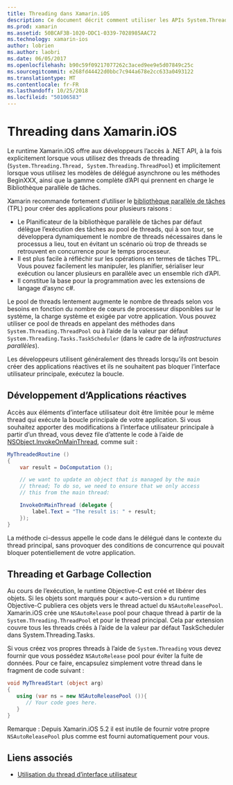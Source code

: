 ```yaml
---
title: Threading dans Xamarin.iOS
description: Ce document décrit comment utiliser les APIs System.Threading dans une application Xamarin.iOS. Il aborde la bibliothèque parallèle de tâches création d’applications réactives et le garbage collection.
ms.prod: xamarin
ms.assetid: 50BCAF3B-1020-DDC1-0339-7028985AAC72
ms.technology: xamarin-ios
author: lobrien
ms.author: laobri
ms.date: 06/05/2017
ms.openlocfilehash: b90c59f09217077262c3aced9ee9e5d07849c25c
ms.sourcegitcommit: e268fd44422d0bbc7c944a678e2cc633a0493122
ms.translationtype: MT
ms.contentlocale: fr-FR
ms.lasthandoff: 10/25/2018
ms.locfileid: "50106583"
---
```

# <a name="threading-in-xamarinios"></a>Threading dans Xamarin.iOS

Le runtime Xamarin.iOS offre aux développeurs l’accès à .NET API, à la fois explicitement lorsque vous utilisez des threads de threading (`System.Threading.Thread, System.Threading.ThreadPool`) et implicitement lorsque vous utilisez les modèles de délégué asynchrone ou les méthodes BeginXXX, ainsi que la gamme complète d’API qui prennent en charge le Bibliothèque parallèle de tâches.



Xamarin recommande fortement d’utiliser le [bibliothèque parallèle de tâches](http://msdn.microsoft.com/library/dd460717.aspx) (TPL) pour créer des applications pour plusieurs raisons :
-  Le Planificateur de la bibliothèque parallèle de tâches par défaut délègue l’exécution des tâches au pool de threads, qui à son tour, se développera dynamiquement le nombre de threads nécessaires dans le processus a lieu, tout en évitant un scénario où trop de threads se retrouvent en concurrence pour le temps processeur. 
-  Il est plus facile à réfléchir sur les opérations en termes de tâches TPL. Vous pouvez facilement les manipuler, les planifier, sérialiser leur exécution ou lancer plusieurs en parallèle avec un ensemble rich d’API. 
-  Il constitue la base pour la programmation avec les extensions de langage d’async c#. 


Le pool de threads lentement augmente le nombre de threads selon vos besoins en fonction du nombre de cœurs de processeur disponibles sur le système, la charge système et exigée par votre application. Vous pouvez utiliser ce pool de threads en appelant des méthodes dans `System.Threading.ThreadPool` ou à l’aide de la valeur par défaut `System.Threading.Tasks.TaskScheduler` (dans le cadre de la *infrastructures parallèles*).

Les développeurs utilisent généralement des threads lorsqu’ils ont besoin créer des applications réactives et ils ne souhaitent pas bloquer l’interface utilisateur principale, exécutez la boucle.

 <a name="Developing_Responsive_Applications" />


## <a name="developing-responsive-applications"></a>Développement d’Applications réactives

Accès aux éléments d’interface utilisateur doit être limitée pour le même thread qui exécute la boucle principale de votre application. Si vous souhaitez apporter des modifications à l’interface utilisateur principale à partir d’un thread, vous devez file d’attente le code à l’aide de [NSObject.InvokeOnMainThread](https://developer.xamarin.com/api/type/Foundation.NSObject/), comme suit :

```csharp
MyThreadedRoutine ()  
{  
    var result = DoComputation ();  

    // we want to update an object that is managed by the main
    // thread; To do so, we need to ensure that we only access
    // this from the main thread:

    InvokeOnMainThread (delegate {  
        label.Text = "The result is: " + result;  
    });
}
```

La méthode ci-dessus appelle le code dans le délégué dans le contexte du thread principal, sans provoquer des conditions de concurrence qui pouvait bloquer potentiellement de votre application.

 <a name="Threading_and_Garbage_Collection" />


## <a name="threading-and-garbage-collection"></a>Threading et Garbage Collection

Au cours de l’exécution, le runtime Objective-C est créé et libérer des objets. Si les objets sont marqués pour « auto-version » du runtime Objective-C publiera ces objets vers le thread actuel du `NSAutoReleasePool`. Xamarin.iOS crée une `NSAutoRelease` pool pour chaque thread à partir de la `System.Threading.ThreadPool` et pour le thread principal. Cela par extension couvre tous les threads créés à l’aide de la valeur par défaut TaskScheduler dans System.Threading.Tasks.

Si vous créez vos propres threads à l’aide de `System.Threading` vous devez fournir que vous possédez `NSAutoRelease` pool pour éviter la fuite de données. Pour ce faire, encapsulez simplement votre thread dans le fragment de code suivant :

```csharp
void MyThreadStart (object arg)
{
   using (var ns = new NSAutoReleasePool ()){
      // Your code goes here.
   }
}
```

Remarque : Depuis Xamarin.iOS 5.2 il est inutile de fournir votre propre `NSAutoReleasePool` plus comme est fourni automatiquement pour vous.


## <a name="related-links"></a>Liens associés

- [Utilisation du thread d’interface utilisateur](~/ios/user-interface/ios-ui/ui-thread.md)
